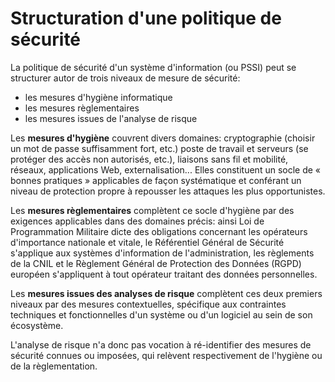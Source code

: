 # Structuration d'une politique de sécurité

La politique de sécurité d'un système d'information \(ou PSSI\) peut se structurer autor de trois niveaux de mesure de sécurité:

* les mesures d'hygiène informatique
* les mesures règlementaires
* les mesures issues de l'analyse de risque

Les **mesures d'hygiène** couvrent divers domaines: cryptographie \(choisir un mot de passe suffisamment fort, etc.\) poste de travail et serveurs \(se protéger des accès non autorisés, etc.\), liaisons sans fil et mobilité, réseaux, applications Web, externalisation... Elles constituent un socle de « bonnes pratiques » applicables de façon systématique et conférant un niveau de protection propre à repousser les attaques les plus opportunistes.

Les **mesures règlementaires** complètent ce socle d'hygiène par des exigences applicables dans des domaines précis: ainsi Loi de Programmation Militaire dicte des obligations concernant les opérateurs d'importance nationale et vitale, le Référentiel Général de Sécurité s'applique aux systèmes d'information de l'administration, les règlements de la CNIL et le Règlement Général de Protection des Données \(RGPD\) européen s'appliquent à tout opérateur traitant des données personnelles.

Les **mesures issues des analyses de risque** complètent ces deux premiers niveaux par des mesures contextuelles, spécifique aux contraintes techniques et fonctionnelles d'un système ou d'un logiciel au sein de son écosystème.

L'analyse de risque n'a donc pas vocation à ré-identifier des mesures de sécurité connues ou imposées, qui relèvent respectivement de l'hygiène ou de la règlementation.


